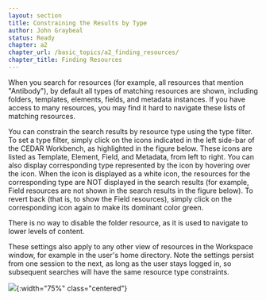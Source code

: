 ```yaml
---
layout: section
title: Constraining the Results by Type
author: John Graybeal
status: Ready
chapter: a2
chapter_url: /basic_topics/a2_finding_resources/
chapter_title: Finding Resources
---
```


When you search for resources (for example, all resources that mention "Antibody"), by default all types of matching resources are shown, including folders, templates, elements, fields, and metadata instances. If you have access to many resources, you may find it hard to navigate these lists of matching resources. 

You can constrain the search results by resource type using the type filter. To set a type filter, simply click on the  icons indicated in the left side-bar of the CEDAR Workbench, as highlighted in the figure below. These icons are listed as Template, Element, Field, and Metadata, from left to right. You can also display corresponding type represented by the icon by hovering over the icon. When the icon is displayed as a white icon, the resources for the corresponding type are NOT displayed in the search results (for example, Field resources are not shown in the search results in the figure below). To revert back (that is, to show the Field resources), simply click on the corresponding icon again to make its dominant color green.

There is no way to disable the folder resource, as it is used to navigate to lower levels of content.

These settings also apply to any other view of resources in the Workspace window, for example in the user's home directory. Note the settings persist from one session to the next, as long as the user stays logged in, so subsequent searches will have the same resource type constraints.

![](https://github.com/metadatacenter/cedar-manual/raw/master/docs/assets/imgs/filter.png){:width="75%" class="centered"}
